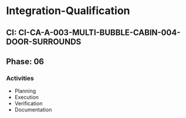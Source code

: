 # Integration-Qualification

## CI: CI-CA-A-003-MULTI-BUBBLE-CABIN-004-DOOR-SURROUNDS
## Phase: 06

### Activities
- Planning
- Execution
- Verification
- Documentation
